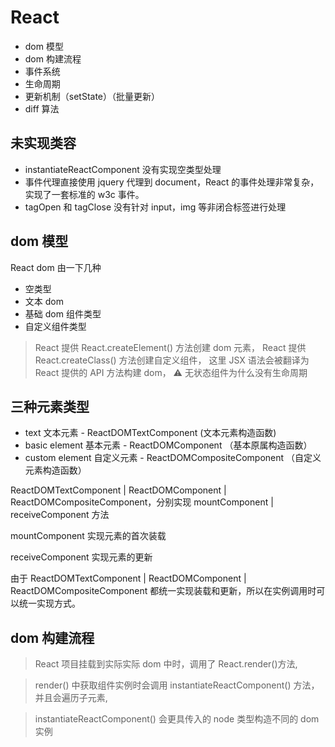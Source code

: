 # React

- dom 模型
- dom 构建流程
- 事件系统
- 生命周期
- 更新机制（setState）（批量更新）
- diff 算法

## 未实现类容

- instantiateReactComponent 没有实现空类型处理
- 事件代理直接使用 jquery 代理到 document，React 的事件处理非常复杂，实现了一套标准的 w3c 事件。
- tagOpen 和 tagClose 没有针对 input，img 等非闭合标签进行处理

## dom 模型

React dom 由一下几种

- 空类型
- 文本 dom
- 基础 dom 组件类型
- 自定义组件类型

> React 提供 React.createElement() 方法创建 dom 元素，
> React 提供 React.createClass() 方法创建自定义组件，
> 这里 JSX 语法会被翻译为 React 提供的 API 方法构建 dom，
> ⚠️ 无状态组件为什么没有生命周期

## 三种元素类型

- text 文本元素 - ReactDOMTextComponent (文本元素构造函数)
- basic element 基本元素 - ReactDOMComponent （基本原属构造函数）
- custom element 自定义元素 - ReactDOMCompositeComponent （自定义元素构造函数）

ReactDOMTextComponent | ReactDOMComponent | ReactDOMCompositeComponent，分别实现 mountComponent | receiveComponent 方法

mountComponent 实现元素的首次装载

receiveComponent 实现元素的更新

由于 ReactDOMTextComponent | ReactDOMComponent | ReactDOMCompositeComponent 都统一实现装载和更新，所以在实例调用时可以统一实现方式。

## dom 构建流程

> React 项目挂载到实际实际 dom 中时，调用了 React.render()方法,

> render() 中获取组件实例时会调用 instantiateReactComponent() 方法，并且会遍历子元素,

> instantiateReactComponent() 会更具传入的 node 类型构造不同的 dom 实例
